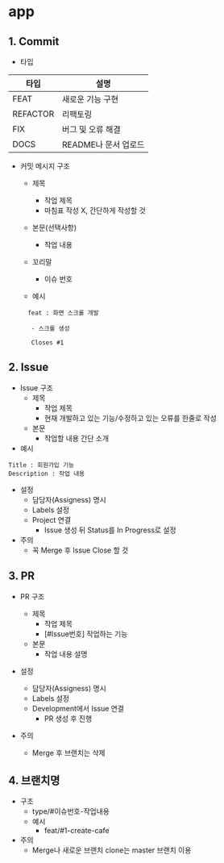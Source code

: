 # app



## 1. Commit 

- 타입

|타입 |설명|
|-|-|
|FEAT |새로운 기능 구현 |
|REFACTOR | 리팩토링|
|FIX |버그 및 오류 해결 |
|DOCS | README나 문서 업로드|

- 커밋 메시지 구조 

  - 제목
   	 - 작업 제목 
    - 마침표 작성 X, 간단하게 작성할 것  
  
  - 본문(선택사항)
    - 작업 내용
  
  - 꼬리말
    - 이슈 번호 
 
   - 예시
  ```
    feat : 화면 스크롤 개발

     - 스크롤 생성

     Closes #1 
   ```
## 2. Issue  
- Issue 구조
  - 제목 
    - 작업 제목
    - 현재 개발하고 있는 기능/수정하고 있는 오류를 한줄로 작성 
  - 본문
    - 작업할 내용 간단 소개
- 예시
```
Title : 회원가입 기능
Description : 작업 내용 
``` 
- 설정
  - 담당자(Assigness) 명시
  - Labels 설정
  - Project 연결
    - Issue 생성 뒤 Status를 In Progress로 설정 
- 주의
  - 꼭 Merge 후 Issue Close 할 것 

## 3. PR
- PR 구조
  - 제목
    - 작업 제목
    - [#Issue번호] 작업하는 기능
  - 본문
    - 작업 내용 설명
   
 - 설정
   - 담당자(Assigness) 명시
   - Labels 설정 
   - Development에서 Issue 연결
     - PR 생성 후 진행
 - 주의
   - Merge 후 브랜치는 삭제 

## 4. 브랜치명
- 구조
  - type/#이슈번호-작업내용
  - 예시
    - feat/#1-create-cafe
- 주의
  - Merge나 새로운 브랜치 clone는 master 브랜치 이용
    
